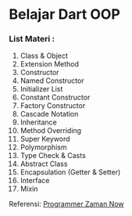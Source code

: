# Belajar Dart OOP
### List Materi :
1. Class & Object
2. Extension Method
3. Constructor
4. Named Constructor
5. Initializer List
6. Constant Constructor
7. Factory Constructor
8. Cascade Notation
9. Inheritance
10. Method Overriding
11. Super Keyword
12. Polymorphism
13. Type Check & Casts
14. Abstract Class
15. Encapsulation (Getter & Setter)
16. Interface
17. Mixin

Referensi:  [Programmer Zaman Now](https://www.youtube.com/ProgrammerZamanNow)